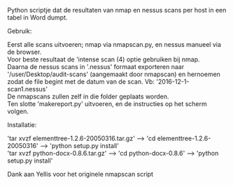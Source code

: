 Python scriptje dat de resultaten van nmap en nessus scans per host in een tabel in Word dumpt.


Gebruik:

Eerst alle scans uitvoeren; nmap via nmapscan.py, en nessus manueel via de browser.  
Voor beste resultaat de 'intense scan (4) optie gebruiken bij nmap.  
Daarna de nessus scans in '.nessus' formaat exporteren naar '/user/Desktop/audit-scans' (aangemaakt door nmapscan) en hernoemen zodat de file begint met de datum van de scan. Vb: '2016-12-1-scan1.nessus'  
De nmapscans zullen zelf in die folder geplaats worden.  
Ten slotte 'makereport.py' uitvoeren, en de instructies op het scherm volgen.  



Installatie:

'tar xvzf elementtree-1.2.6-20050316.tar.gz' --> 'cd elementtree-1.2.6-20050316' --> 'python setup.py install'  
'tar xvzf python-docx-0.8.6.tar.gz' --> 'cd python-docx-0.8.6' --> 'python setup.py install'   

Dank aan Yellis voor het originele nmapscan script